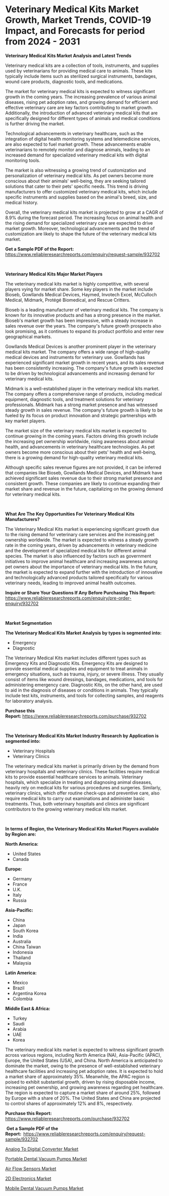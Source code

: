<p><h1>Veterinary Medical Kits Market Growth, Market Trends, COVID-19 Impact, and Forecasts for period from 2024 - 2031</h1></p><p><strong>Veterinary Medical Kits Market Analysis and Latest Trends</strong></p>
<p><p>Veterinary medical kits are a collection of tools, instruments, and supplies used by veterinarians for providing medical care to animals. These kits typically include items such as sterilized surgical instruments, bandages, wound care products, diagnostic tools, and medications.</p><p>The market for veterinary medical kits is expected to witness significant growth in the coming years. The increasing prevalence of various animal diseases, rising pet adoption rates, and growing demand for efficient and effective veterinary care are key factors contributing to market growth. Additionally, the introduction of advanced veterinary medical kits that are specifically designed for different types of animals and medical conditions is further driving the market.</p><p>Technological advancements in veterinary healthcare, such as the integration of digital health monitoring systems and telemedicine services, are also expected to fuel market growth. These advancements enable veterinarians to remotely monitor and diagnose animals, leading to an increased demand for specialized veterinary medical kits with digital monitoring tools.</p><p>The market is also witnessing a growing trend of customization and personalization of veterinary medical kits. As pet owners become more conscious about their animals' well-being, they are seeking tailored solutions that cater to their pets' specific needs. This trend is driving manufacturers to offer customized veterinary medical kits, which include specific instruments and supplies based on the animal's breed, size, and medical history.</p><p>Overall, the veterinary medical kits market is projected to grow at a CAGR of 8.9% during the forecast period. The increasing focus on animal health and the rising demand for specialized veterinary care are expected to drive market growth. Moreover, technological advancements and the trend of customization are likely to shape the future of the veterinary medical kits market.</p></p>
<p><strong>Get a Sample PDF of the Report:&nbsp;</strong> <a href="https://www.reliableresearchreports.com/enquiry/request-sample/932702">https://www.reliableresearchreports.com/enquiry/request-sample/932702</a></p>
<p>&nbsp;</p>
<p><strong>Veterinary Medical Kits Major Market Players</strong></p>
<p><p>The veterinary medical kits market is highly competitive, with several players vying for market share. Some key players in the market include Bioseb, Gowllands Medical Devices, Haymed, Invotech Excel, McCulloch Medical, Midmark, Protégé Biomedical, and Rescue Critters.</p><p>Bioseb is a leading manufacturer of veterinary medical kits. The company is known for its innovative products and has a strong presence in the market. Bioseb's market growth has been impressive, with a steady increase in sales revenue over the years. The company's future growth prospects also look promising, as it continues to expand its product portfolio and enter new geographical markets.</p><p>Gowllands Medical Devices is another prominent player in the veterinary medical kits market. The company offers a wide range of high-quality medical devices and instruments for veterinary use. Gowllands has experienced significant market growth in recent years, and its sales revenue has been consistently increasing. The company's future growth is expected to be driven by technological advancements and increasing demand for veterinary medical kits.</p><p>Midmark is a well-established player in the veterinary medical kits market. The company offers a comprehensive range of products, including medical equipment, diagnostic tools, and treatment solutions for veterinary professionals. Midmark has a strong market presence and has witnessed steady growth in sales revenue. The company's future growth is likely to be fueled by its focus on product innovation and strategic partnerships with key market players.</p><p>The market size of the veterinary medical kits market is expected to continue growing in the coming years. Factors driving this growth include the increasing pet ownership worldwide, rising awareness about animal health, and advancements in veterinary healthcare technologies. As pet owners become more conscious about their pets' health and well-being, there is a growing demand for high-quality veterinary medical kits.</p><p>Although specific sales revenue figures are not provided, it can be inferred that companies like Bioseb, Gowllands Medical Devices, and Midmark have achieved significant sales revenue due to their strong market presence and consistent growth. These companies are likely to continue expanding their market share and revenue in the future, capitalizing on the growing demand for veterinary medical kits.</p></p>
<p>&nbsp;</p>
<p><strong>What Are The Key Opportunities For Veterinary Medical Kits Manufacturers?</strong></p>
<p><p>The Veterinary Medical Kits market is experiencing significant growth due to the rising demand for veterinary care services and the increasing pet ownership worldwide. The market is expected to witness a steady growth rate in the coming years, driven by advancements in veterinary medicine and the development of specialized medical kits for different animal species. The market is also influenced by factors such as government initiatives to improve animal healthcare and increasing awareness among pet owners about the importance of veterinary medical kits. In the future, the market is expected to expand further with the introduction of innovative and technologically advanced products tailored specifically for various veterinary needs, leading to improved animal health outcomes.</p></p>
<p><strong>Inquire or Share Your Questions If Any Before Purchasing This Report:</strong> <a href="https://www.reliableresearchreports.com/enquiry/pre-order-enquiry/932702">https://www.reliableresearchreports.com/enquiry/pre-order-enquiry/932702</a></p>
<p>&nbsp;</p>
<p><strong>Market Segmentation</strong></p>
<p><strong>The Veterinary Medical Kits Market Analysis by types is segmented into:</strong></p>
<p><ul><li>Emergency</li><li>Diagnostic</li></ul></p>
<p><p>The Veterinary Medical Kits market includes different types such as Emergency Kits and Diagnostic Kits. Emergency Kits are designed to provide essential medical supplies and equipment to treat animals in emergency situations, such as trauma, injury, or severe illness. They usually consist of items like wound dressings, bandages, medications, and tools for administering emergency care. Diagnostic Kits, on the other hand, are used to aid in the diagnosis of diseases or conditions in animals. They typically include test kits, instruments, and tools for collecting samples, and reagents for laboratory analysis.</p></p>
<p><strong>Purchase this Report:&nbsp;</strong><a href="https://www.reliableresearchreports.com/purchase/932702">https://www.reliableresearchreports.com/purchase/932702</a></p>
<p>&nbsp;</p>
<p><strong>The Veterinary Medical Kits Market Industry Research by Application is segmented into:</strong></p>
<p><ul><li>Veterinary Hospitals</li><li>Veterinary Clinics</li></ul></p>
<p><p>The veterinary medical kits market is primarily driven by the demand from veterinary hospitals and veterinary clinics. These facilities require medical kits to provide essential healthcare services to animals. Veterinary hospitals, which specialize in treating and diagnosing animal diseases, heavily rely on medical kits for various procedures and surgeries. Similarly, veterinary clinics, which offer routine check-ups and preventive care, also require medical kits to carry out examinations and administer basic treatments. Thus, both veterinary hospitals and clinics are significant contributors to the growing veterinary medical kits market.</p></p>
<p>&nbsp;</p>
<p><strong>In terms of Region, the Veterinary Medical Kits Market Players available by Region are:</strong></p>
<p>
    <p> <strong> North America: </strong>
        <ul>
            <li>United States</li>
            <li>Canada</li>
        </ul>
        </p> 
    <p> <strong> Europe: </strong>
        <ul>
            <li>Germany</li>
            <li>France</li>
            <li>U.K.</li>
            <li>Italy</li>
            <li>Russia</li>
        </ul>
        </p> 
    <p> <strong> Asia-Pacific: </strong>
        <ul>
            <li>China</li>
            <li>Japan</li>
            <li>South Korea</li>
            <li>India</li>
            <li>Australia</li>
            <li>China Taiwan</li>
            <li>Indonesia</li>
            <li>Thailand</li>
            <li>Malaysia</li>
        </ul>
        </p> 
    <p> <strong> Latin America: </strong>
        <ul>
            <li>Mexico</li>
            <li>Brazil</li>
            <li>Argentina Korea</li>
            <li>Colombia</li>
        </ul>
        </p> 
    <p> <strong> Middle East & Africa: </strong>
        <ul>
            <li>Turkey</li>
            <li>Saudi</li>
            <li>Arabia</li>
            <li>UAE</li>
            <li>Korea</li>
        </ul>
    </p>
    </p>
<p><p>The veterinary medical kits market is expected to witness significant growth across various regions, including North America (NA), Asia-Pacific (APAC), Europe, the United States (USA), and China. North America is anticipated to dominate the market, owing to the presence of well-established veterinary healthcare facilities and increasing pet adoption rates. It is expected to hold a market share of approximately 35%. Meanwhile, the APAC region is poised to exhibit substantial growth, driven by rising disposable income, increasing pet ownership, and growing awareness regarding pet healthcare. The region is expected to capture a market share of around 25%, followed by Europe with a share of 20%. The United States and China are projected to control shares of approximately 12% and 8%, respectively.</p></p>
<p><strong>Purchase this Report: </strong><a href="https://www.reliableresearchreports.com/purchase/932702">https://www.reliableresearchreports.com/purchase/932702</a></p>
<p>&nbsp;<strong>Get a Sample PDF of the Report:&nbsp;&nbsp;</strong><a href="https://www.reliableresearchreports.com/enquiry/request-sample/932702">https://www.reliableresearchreports.com/enquiry/request-sample/932702</a></p>
<p><strong></strong></p>
<p><p><a href="https://medium.com/@kevenjewess/analog-to-digital-converter-nbsp-market-focuses-on-market-share-size-and-projected-forecast-till-ab2be460321c">Analog To Digital Converter Market</a></p><p><a href="https://github.com/Hazelklievgspy6vdcsmu106w/Market-Research-Report-List-1/blob/main/portable-dental-vacuum-pumps-market.md">Portable Dental Vacuum Pumps Market</a></p><p><a href="https://medium.com/@kevenjewess/air-flow-sensors-market-comprehensive-assessment-by-type-application-and-geography-d37015a344da">Air Flow Sensors Market</a></p><p><a href="https://medium.com/@kevenjewess/decoding-2d-electronics-market-metrics-market-share-trends-and-growth-patterns-b3f2fcee6aee">2D Electronics Market</a></p><p><a href="https://github.com/Glendatilghmankmgz0rbhwpy/Market-Research-Report-List-1/blob/main/mobile-dental-vacuum-pumps-market.md">Mobile Dental Vacuum Pumps Market</a></p></p>